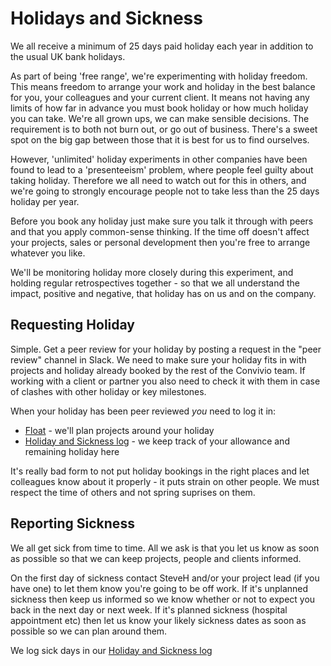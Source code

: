 # Holidays and Sickness

We all receive a minimum of 25 days paid holiday each year in addition to the usual UK bank holidays.

As part of being 'free range', we're experimenting with holiday freedom. This means freedom to arrange your work and holiday in the best balance for you, your colleagues and your current client. It means not having any limits of how far in advance you must book holiday or how much holiday you can take. We're all grown ups, we can make sensible decisions. The requirement is to both not burn out, or go out of business. There's a sweet spot on the big gap between those that it is best for us to find ourselves.

However, 'unlimited' holiday experiments in other companies have been found to lead to a 'presenteeism' problem, where people feel guilty about taking holiday. Therefore we all need to watch out for this in others, and we're going to strongly encourage people not to take less than the 25 days holiday per year.

Before you book any holiday just make sure you talk it through with peers and that you apply common-sense thinking. If the time off doesn't affect your projects, sales or personal development then you're free to arrange whatever you like.

We'll be monitoring holiday more closely during this experiment, and holding regular retrospectives together - so that we all understand the impact, positive and negative, that holiday has on us and on the company.

## Requesting Holiday

Simple. Get a peer review for your holiday by posting a request in the "peer review" channel in Slack. We need to make sure your holiday fits in with projects and holiday already booked by the rest of the Convivio team. If working with a client or partner you also need to check it with them in case of clashes with other holiday or key milestones.

When your holiday has been peer reviewed *you* need to log it in:

* [Float](https://convivio.float.com/) - we'll plan projects around your holiday
* [Holiday and Sickness log](https://docs.google.com/spreadsheets/d/1oxl-NhfdMHMG55sDu9YzKh0npYBQucZEshxbko97Ko0/edit#gid=0) - we keep track of your allowance and remaining holiday here

It's really bad form to not put holiday bookings in the right places and let colleagues know about it properly - it puts strain on other people. We must respect the time of others and not spring suprises on them.

## Reporting Sickness

We all get sick from time to time. All we ask is that you let us know as soon as possible so that we can keep projects, people and clients informed. 

On the first day of sickness contact SteveH and/or your project lead (if you have one) to let them know you're going to be off work. If it's unplanned sickness then keep us informed so we know whether or not to expect you back in the next day or next week. If it's planned sickness (hospital appointment etc) then let us know your likely sickness dates as soon as possible so we can plan around them.

We log sick days in our [Holiday and Sickness log](https://docs.google.com/spreadsheets/d/1oxl-NhfdMHMG55sDu9YzKh0npYBQucZEshxbko97Ko0/edit#gid=0)
